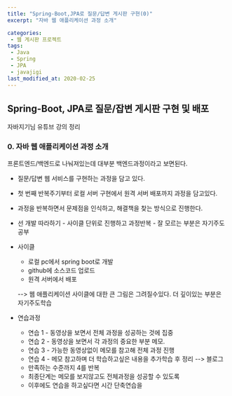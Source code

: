 ```yaml
---
title: "Spring-Boot,JPA로 질문/답변 게시판 구현(0)"
excerpt: "자바 웹 애플리케이션 과정 소개"

categories:
 - 웹 게시판 프로젝트
tags:
 - Java
 - Spring
 - JPA
 - javajigi
last_modified_at: 2020-02-25
---
```




## Spring-Boot, JPA로 질문/잡변 게시판 구현 및 배포

자바지기님 유튜브 강의 정리

### 0. 자바 웹 애플리케이션 과정 소개

프론트엔드/백엔드로 나눠져있는데 대부분 백엔드과정이라고 보면된다.

* 질문/답변 웹 서비스를 구현하는 과정을 담고 있다.
* 첫 번째 반복주기부터 로컬 서버 구현에서 원격 서버 배포까지 과정을 담고있다.
* 과정을 반복하면서 문제점을 인식하고, 해결책을 찾는 방식으로 진행한다.
* 선 개발 따라하기 - 사이클 단위로 진행하고 과정반복 - 잘 모르는 부분은 자기주도공부



* 사이클

  * 로컬 pc에서 spring boot로 개발 
  * github에 소스코드 업로드
  * 원격 서버에서 배포

  --> 웹 애플리케이션 사이클에 대한 큰 그림은 그려질수있다. 더 깊이있는 부분은 자기주도학습

* 연습과정
  * 연습 1 - 동영상을 보면서 전체 과정을 성공하는 것에 집중
  * 연습 2 - 동영상을 보면서 각 과정의 중요한 부분 메모.
  * 연습 3 - 가능한 동영상없이 메모를 참고해 전체 과정 진행
  * 연습 4 - 메모 참고하며 더 학습하고싶은 내용을 추가학습 후 정리 --> 블로그
  * 만족하는 수준까지 4를 반복
  * 최종단계는 메모를 보지않고도 전체과정을 성공할 수 있도록
  * 이후에도 연습을 하고싶다면 시간 단축연습을







